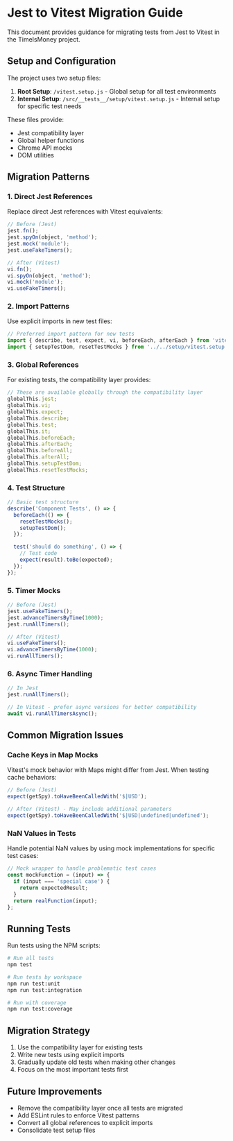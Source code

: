 # Jest to Vitest Migration Guide

This document provides guidance for migrating tests from Jest to Vitest in the TimeIsMoney project.

## Setup and Configuration

The project uses two setup files:

1. **Root Setup**: `/vitest.setup.js` - Global setup for all test environments
2. **Internal Setup**: `/src/__tests__/setup/vitest.setup.js` - Internal setup for specific test needs

These files provide:

- Jest compatibility layer
- Global helper functions
- Chrome API mocks
- DOM utilities

## Migration Patterns

### 1. Direct Jest References

Replace direct Jest references with Vitest equivalents:

```js
// Before (Jest)
jest.fn();
jest.spyOn(object, 'method');
jest.mock('module');
jest.useFakeTimers();

// After (Vitest)
vi.fn();
vi.spyOn(object, 'method');
vi.mock('module');
vi.useFakeTimers();
```

### 2. Import Patterns

Use explicit imports in new test files:

```js
// Preferred import pattern for new tests
import { describe, test, expect, vi, beforeEach, afterEach } from 'vitest';
import { setupTestDom, resetTestMocks } from '../../setup/vitest.setup.js';
```

### 3. Global References

For existing tests, the compatibility layer provides:

```js
// These are available globally through the compatibility layer
globalThis.jest;
globalThis.vi;
globalThis.expect;
globalThis.describe;
globalThis.test;
globalThis.it;
globalThis.beforeEach;
globalThis.afterEach;
globalThis.beforeAll;
globalThis.afterAll;
globalThis.setupTestDom;
globalThis.resetTestMocks;
```

### 4. Test Structure

```js
// Basic test structure
describe('Component Tests', () => {
  beforeEach(() => {
    resetTestMocks();
    setupTestDom();
  });

  test('should do something', () => {
    // Test code
    expect(result).toBe(expected);
  });
});
```

### 5. Timer Mocks

```js
// Before (Jest)
jest.useFakeTimers();
jest.advanceTimersByTime(1000);
jest.runAllTimers();

// After (Vitest)
vi.useFakeTimers();
vi.advanceTimersByTime(1000);
vi.runAllTimers();
```

### 6. Async Timer Handling

```js
// In Jest
jest.runAllTimers();

// In Vitest - prefer async versions for better compatibility
await vi.runAllTimersAsync();
```

## Common Migration Issues

### Cache Keys in Map Mocks

Vitest's mock behavior with Maps might differ from Jest. When testing cache behaviors:

```js
// Before (Jest)
expect(getSpy).toHaveBeenCalledWith('$|USD');

// After (Vitest) - May include additional parameters
expect(getSpy).toHaveBeenCalledWith('$|USD|undefined|undefined');
```

### NaN Values in Tests

Handle potential NaN values by using mock implementations for specific test cases:

```js
// Mock wrapper to handle problematic test cases
const mockFunction = (input) => {
  if (input === 'special case') {
    return expectedResult;
  }
  return realFunction(input);
};
```

## Running Tests

Run tests using the NPM scripts:

```bash
# Run all tests
npm test

# Run tests by workspace
npm run test:unit
npm run test:integration

# Run with coverage
npm run test:coverage
```

## Migration Strategy

1. Use the compatibility layer for existing tests
2. Write new tests using explicit imports
3. Gradually update old tests when making other changes
4. Focus on the most important tests first

## Future Improvements

- Remove the compatibility layer once all tests are migrated
- Add ESLint rules to enforce Vitest patterns
- Convert all global references to explicit imports
- Consolidate test setup files

